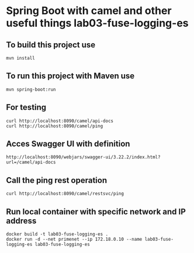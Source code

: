 # Spring Boot with camel and other useful things lab03-fuse-logging-es 

## To build this project use

```
mvn install
```

## To run this project with Maven use

```
mvn spring-boot:run
```


## For testing

```
curl http://localhost:8090/camel/api-docs
curl http://localhost:8090/camel/ping
```


## Acces Swagger UI with definition

```
http://localhost:8090/webjars/swagger-ui/3.22.2/index.html?url=/camel/api-docs
```

## Call the ping rest operation
```
curl http://localhost:8090/camel/restsvc/ping
```

## Run local container with specific network and IP address


```
docker build -t lab03-fuse-logging-es .
docker run -d --net primenet --ip 172.18.0.10 --name lab03-fuse-logging-es lab03-fuse-logging-es
```